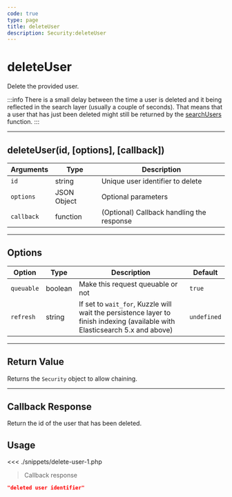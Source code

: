 ```yaml
---
code: true
type: page
title: deleteUser
description: Security:deleteUser
---
```


# deleteUser

Delete the provided user.

:::info
There is a small delay between the time a user is deleted and it being reflected in the search layer (usually a couple of seconds).
That means that a user that has just been deleted might still be returned by the [searchUsers](/sdk/php/3/core-classes/security/search-users/) function.
:::

---

## deleteUser(id, [options], [callback])

| Arguments  | Type        | Description                               |
| ---------- | ----------- | ----------------------------------------- |
| `id`       | string      | Unique user identifier to delete          |
| `options`  | JSON Object | Optional parameters                       |
| `callback` | function    | (Optional) Callback handling the response |

---

## Options

| Option     | Type    | Description                                                                                                                  | Default     |
| ---------- | ------- | ---------------------------------------------------------------------------------------------------------------------------- | ----------- |
| `queuable` | boolean | Make this request queuable or not                                                                                            | `true`      |
| `refresh`  | string  | If set to `wait_for`, Kuzzle will wait the persistence layer to finish indexing (available with Elasticsearch 5.x and above) | `undefined` |

---

## Return Value

Returns the `Security` object to allow chaining.

---

## Callback Response

Return the id of the user that has been deleted.

## Usage

<<< ./snippets/delete-user-1.php

> Callback response

```json
"deleted user identifier"
```
